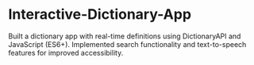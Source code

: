 # Interactive-Dictionary-App
 Built a dictionary app with real-time definitions using DictionaryAPI and JavaScript (ES6+).    Implemented search functionality and text-to-speech features for improved accessibility. 
